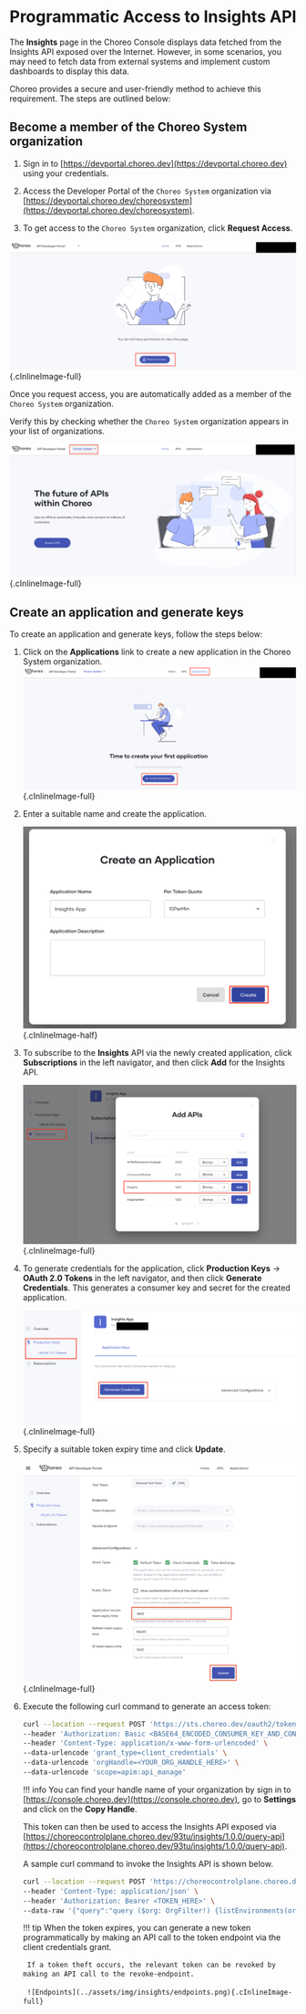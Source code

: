 # Programmatic Access to Insights API

The **Insights** page in the Choreo Console displays data fetched from the Insights API exposed over the Internet. However, in some scenarios, you may need to fetch data from external systems and implement custom dashboards to display this data.

Choreo provides a secure and user-friendly method to achieve this requirement. The steps are outlined below:

## Become a member of the Choreo System organization

1. Sign in to [https://devportal.choreo.dev](https://devportal.choreo.dev) using your credentials.

2. Access the Developer Portal of the `Choreo System` organization via [https://devportal.choreo.dev/choreosystem](https://devportal.choreo.dev/choreosystem).
   
3. To get access to the `Choreo System` organization, click **Request Access**.

![Request-Access](../assets/img/insights/request-access.png){.cInlineImage-full}

Once you request access, you are automatically added as a member of the `Choreo System` organization.

Verify this by checking whether the `Choreo System` organization appears in your list of organizations.

![Choreo-System-Home](../assets/img/insights/choreo-system-home.png){.cInlineImage-full}

## Create an application and generate keys

To create an application and generate keys, follow the steps below:

1. Click on the **Applications** link to create a new application in the Choreo System organization.
    ![Create-Application](../assets/img/insights/create-application.png){.cInlineImage-full}

2. Enter a suitable name and create the application.
   
    ![Create-Application-Wizard](../assets/img/insights/create-application-wizard.png){.cInlineImage-half}

3. To subscribe to the **Insights** API via the newly created application, click **Subscriptions** in the left navigator, and then click **Add** for the Insights API.

    ![Subscribe-API](../assets/img/insights/subscribe-api.png){.cInlineImage-full}

4. To generate credentials for the application, click  **Production Keys** -> **OAuth 2.0 Tokens** in the left navigator, and then click **Generate Credentials**. This generates a consumer key and secret for the created application.

    ![Generate-Credentials](../assets/img/insights/generate-credentials.png){.cInlineImage-full}

5. Specify a suitable token expiry time and click **Update**.
   
    ![Generate-Test-Token](../assets/img/insights/update-token-expirary-time.png){.cInlineImage-full}

6. Execute the following curl command to generate an access token:

    ```bash
    curl --location --request POST 'https://sts.choreo.dev/oauth2/token' \
    --header 'Authorization: Basic <BASE64_ENCODED_CONSUMER_KEY_AND_CONSUMER_SECRET_OF_YOUR_APP_HERE>' \
    --header 'Content-Type: application/x-www-form-urlencoded' \
    --data-urlencode 'grant_type=client_credentials' \
    --data-urlencode 'orgHandle=<YOUR_ORG_HANDLE_HERE>' \
    --data-urlencode 'scope=apim:api_manage'
    ```

    !!! info
        You can find your handle name of your organization by sign in to [https://console.choreo.dev](https://console.choreo.dev), go to **Settings** and click on the **Copy Handle**.

    This token can then be used to access the Insights API exposed via [https://choreocontrolplane.choreo.dev/93tu/insights/1.0.0/query-api](https://choreocontrolplane.choreo.dev/93tu/insights/1.0.0/query-api).

    A sample curl command to invoke the Insights API is shown below.

    ```bash
    curl --location --request POST 'https://choreocontrolplane.choreo.dev/93tu/insights/1.0.0/query-api' \
    --header 'Content-Type: application/json' \
    --header 'Authorization: Bearer <TOKEN_HERE>' \
    --data-raw '{"query":"query ($org: OrgFilter!) {listEnvironments(org: $org){id\n name}}","variables":{"org":{"orgId":"<ORG_UUID_HERE>"}}}'
    ```

    !!! tip
        When the token expires, you can generate a new token programmatically by making an API call to the token endpoint via the client credentials grant.

        If a token theft occurs, the relevant token can be revoked by making an API call to the revoke-endpoint.

        ![Endpoints](../assets/img/insights/endpoints.png){.cInlineImage-full}
